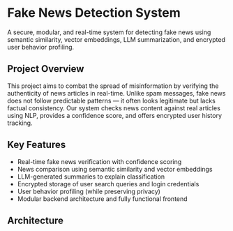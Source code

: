 #  Fake News Detection System

A secure, modular, and real-time system for detecting fake news using semantic similarity, vector embeddings, LLM summarization, and encrypted user behavior profiling.

##  Project Overview

This project aims to combat the spread of misinformation by verifying the authenticity of news articles in real-time. Unlike spam messages, fake news does not follow predictable patterns — it often looks legitimate but lacks factual consistency. Our system checks news content against real articles using NLP, provides a confidence score, and offers encrypted user history tracking.

##  Key Features

- Real-time fake news verification with confidence scoring  
- News comparison using semantic similarity and vector embeddings  
- LLM-generated summaries to explain classification  
- Encrypted storage of user search queries and login credentials  
- User behavior profiling (while preserving privacy)  
- Modular backend architecture and fully functional frontend  

## Architecture

